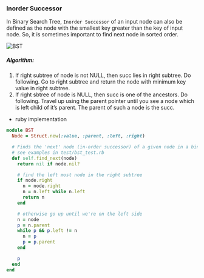 ### Inorder Successor

In Binary Search Tree, `Inorder Successor` of an input node can also be defined as the node with the smallest key greater than the key of input node. So, it is sometimes important to find next node in sorted order.

![BST](http://www.geeksforgeeks.org/wp-content/uploads/2009/09/BST_LCA.gif)

##### Algorithm:
1. If right subtree of node is not NULL, then succ lies in right subtree. Do following.
Go to right subtree and return the node with minimum key value in right subtree.
2. If right sbtree of node is NULL, then succ is one of the ancestors. Do following.
Travel up using the parent pointer until you see a node which is left child of it’s parent. The parent of such a node is the succ.

- ruby implementation
```ruby
module BST
  Node = Struct.new(:value, :parent, :left, :right)

  # Finds the 'next' node (in-order successor) of a given node in a binary search tree,
  # see examples in test/bst_test.rb
  def self.find_next(node)
    return nil if node.nil?

    # find the left most node in the right subtree
    if node.right
      n = node.right
      n = n.left while n.left
      return n
    end

    # otherwise go up until we're on the left side
    n = node
    p = n.parent
    while p && p.left != n
      n = p
      p = p.parent
    end

    p
  end
end
```
